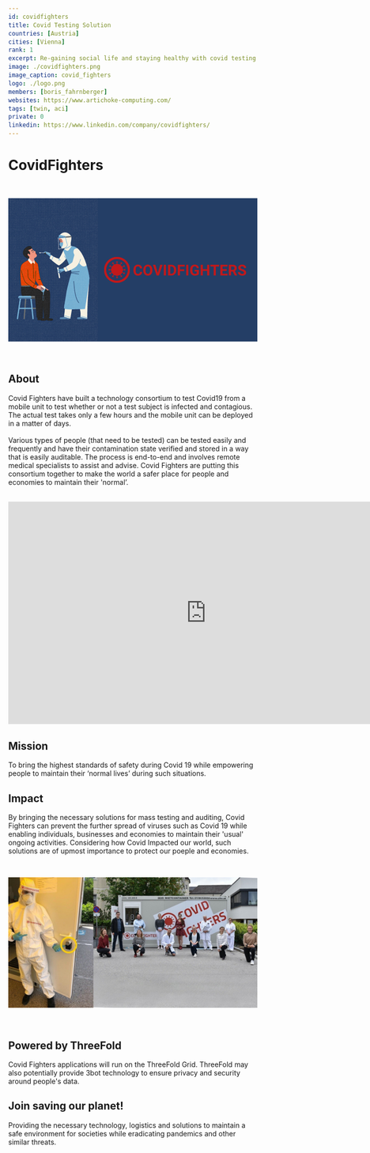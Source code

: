 ```yaml
---
id: covidfighters
title: Covid Testing Solution
countries: [Austria]
cities: [Vienna]
rank: 1
excerpt: Re-gaining social life and staying healthy with covid testing solution on Crystal Twin.
image: ./covidfighters.png
image_caption: covid_fighters
logo: ./logo.png
members: [boris_fahrnberger]
websites: https://www.artichoke-computing.com/
tags: [twin, aci]
private: 0
linkedin: https://www.linkedin.com/company/covidfighters/
---
```


# CovidFighters

<br/>

![covid](./covidfighters2.png)

<br/>

## About

Covid Fighters have built a technology consortium to test Covid19 from a mobile unit to test whether or not a test subject is infected and contagious. The actual test takes only a few hours and the mobile unit can be deployed in a matter of days.
<br/>
<br/>
Various types of people (that need to be tested) can be tested easily and frequently and have their contamination state verified and stored in a way that is easily auditable. The process is end-to-end and involves remote medical specialists to assist and advise. Covid Fighters are putting this consortium together to make the world a safer place for people and economies to maintain their 'normal’.

<BR>

<iframe src="https://player.vimeo.com/video/412336565" width="800" height="450" frameborder="0" allow="autoplay; fullscreen" allowfullscreen></iframe>

<BR>

## Mission

To bring the highest standards of safety during Covid 19 while empowering people to maintain their ‘normal lives’ during such situations.

## Impact

By bringing the necessary solutions for mass testing and auditing, Covid Fighters can prevent the further spread of viruses such as Covid 19 while enabling individuals, businesses and economies to maintain their 'usual' ongoing activities. Considering how Covid Impacted our world, such solutions are of upmost importance to protect our poeple and economies.

<br/>

![covidfighters](./covidfighters_action.jpg)

<br/>

## Powered by ThreeFold

Covid Fighters applications will run on the ThreeFold Grid. ThreeFold may also potentially provide 3bot technology to ensure privacy and security around people's data.

## Join saving our planet!

Providing the necessary technology, logistics and solutions to maintain a safe environment for societies while eradicating pandemics and other similar threats.

<!-- ## TFGrid Solution

### Roadmap
 -->

